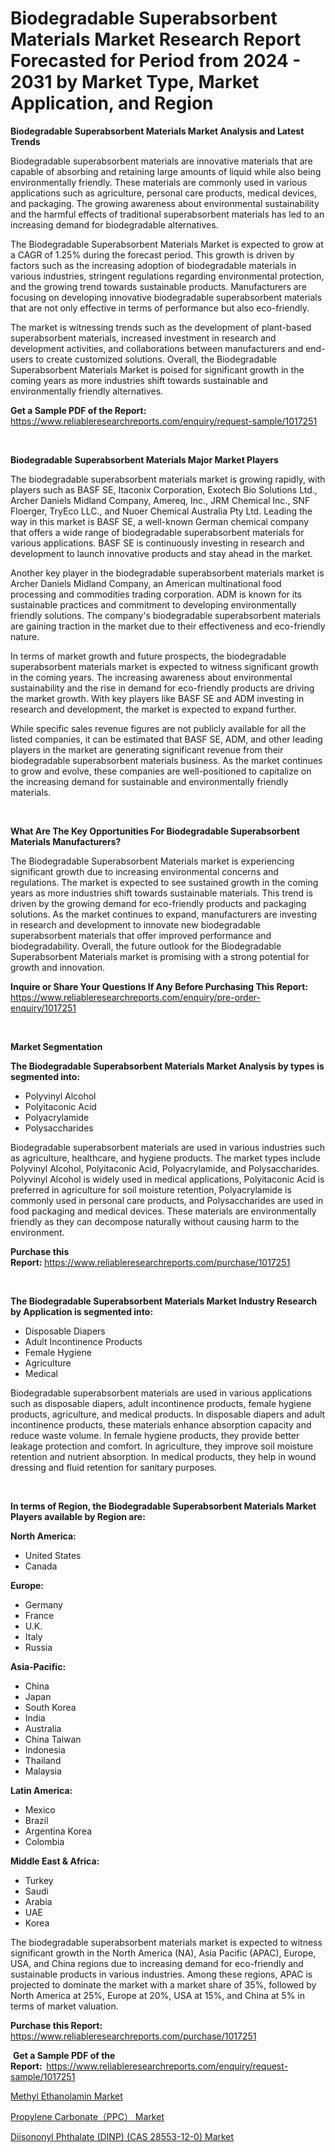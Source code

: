 <p><h1>Biodegradable Superabsorbent Materials Market Research Report Forecasted for Period from 2024 -  2031 by Market Type, Market Application, and Region</h1></p><p><strong>Biodegradable Superabsorbent Materials Market Analysis and Latest Trends</strong></p>
<p><p>Biodegradable superabsorbent materials are innovative materials that are capable of absorbing and retaining large amounts of liquid while also being environmentally friendly. These materials are commonly used in various applications such as agriculture, personal care products, medical devices, and packaging. The growing awareness about environmental sustainability and the harmful effects of traditional superabsorbent materials has led to an increasing demand for biodegradable alternatives.</p><p>The Biodegradable Superabsorbent Materials Market is expected to grow at a CAGR of 1.25% during the forecast period. This growth is driven by factors such as the increasing adoption of biodegradable materials in various industries, stringent regulations regarding environmental protection, and the growing trend towards sustainable products. Manufacturers are focusing on developing innovative biodegradable superabsorbent materials that are not only effective in terms of performance but also eco-friendly.</p><p>The market is witnessing trends such as the development of plant-based superabsorbent materials, increased investment in research and development activities, and collaborations between manufacturers and end-users to create customized solutions. Overall, the Biodegradable Superabsorbent Materials Market is poised for significant growth in the coming years as more industries shift towards sustainable and environmentally friendly alternatives.</p></p>
<p><strong>Get a Sample PDF of the Report:&nbsp;</strong> <a href="https://www.reliableresearchreports.com/enquiry/request-sample/1017251">https://www.reliableresearchreports.com/enquiry/request-sample/1017251</a></p>
<p>&nbsp;</p>
<p><strong>Biodegradable Superabsorbent Materials Major Market Players</strong></p>
<p><p>The biodegradable superabsorbent materials market is growing rapidly, with players such as BASF SE, Itaconix Corporation, Exotech Bio Solutions Ltd., Archer Daniels Midland Company, Amereq, Inc., JRM Chemical Inc., SNF Floerger, TryEco LLC., and Nuoer Chemical Australia Pty Ltd. Leading the way in this market is BASF SE, a well-known German chemical company that offers a wide range of biodegradable superabsorbent materials for various applications. BASF SE is continuously investing in research and development to launch innovative products and stay ahead in the market.</p><p>Another key player in the biodegradable superabsorbent materials market is Archer Daniels Midland Company, an American multinational food processing and commodities trading corporation. ADM is known for its sustainable practices and commitment to developing environmentally friendly solutions. The company's biodegradable superabsorbent materials are gaining traction in the market due to their effectiveness and eco-friendly nature.</p><p>In terms of market growth and future prospects, the biodegradable superabsorbent materials market is expected to witness significant growth in the coming years. The increasing awareness about environmental sustainability and the rise in demand for eco-friendly products are driving the market growth. With key players like BASF SE and ADM investing in research and development, the market is expected to expand further.</p><p>While specific sales revenue figures are not publicly available for all the listed companies, it can be estimated that BASF SE, ADM, and other leading players in the market are generating significant revenue from their biodegradable superabsorbent materials business. As the market continues to grow and evolve, these companies are well-positioned to capitalize on the increasing demand for sustainable and environmentally friendly materials.</p></p>
<p>&nbsp;</p>
<p><strong>What Are The Key Opportunities For Biodegradable Superabsorbent Materials Manufacturers?</strong></p>
<p><p>The Biodegradable Superabsorbent Materials market is experiencing significant growth due to increasing environmental concerns and regulations. The market is expected to see sustained growth in the coming years as more industries shift towards sustainable materials. This trend is driven by the growing demand for eco-friendly products and packaging solutions. As the market continues to expand, manufacturers are investing in research and development to innovate new biodegradable superabsorbent materials that offer improved performance and biodegradability. Overall, the future outlook for the Biodegradable Superabsorbent Materials market is promising with a strong potential for growth and innovation.</p></p>
<p><strong>Inquire or Share Your Questions If Any Before Purchasing This Report:</strong> <a href="https://www.reliableresearchreports.com/enquiry/pre-order-enquiry/1017251">https://www.reliableresearchreports.com/enquiry/pre-order-enquiry/1017251</a></p>
<p>&nbsp;</p>
<p><strong>Market Segmentation</strong></p>
<p><strong>The Biodegradable Superabsorbent Materials Market Analysis by types is segmented into:</strong></p>
<p><ul><li>Polyvinyl Alcohol</li><li>Polyitaconic Acid</li><li>Polyacrylamide</li><li>Polysaccharides</li></ul></p>
<p><p>Biodegradable superabsorbent materials are used in various industries such as agriculture, healthcare, and hygiene products. The market types include Polyvinyl Alcohol, Polyitaconic Acid, Polyacrylamide, and Polysaccharides. Polyvinyl Alcohol is widely used in medical applications, Polyitaconic Acid is preferred in agriculture for soil moisture retention, Polyacrylamide is commonly used in personal care products, and Polysaccharides are used in food packaging and medical devices. These materials are environmentally friendly as they can decompose naturally without causing harm to the environment.</p></p>
<p><strong>Purchase this Report:&nbsp;</strong><a href="https://www.reliableresearchreports.com/purchase/1017251">https://www.reliableresearchreports.com/purchase/1017251</a></p>
<p>&nbsp;</p>
<p><strong>The Biodegradable Superabsorbent Materials Market Industry Research by Application is segmented into:</strong></p>
<p><ul><li>Disposable Diapers</li><li>Adult Incontinence Products</li><li>Female Hygiene</li><li>Agriculture</li><li>Medical</li></ul></p>
<p><p>Biodegradable superabsorbent materials are used in various applications such as disposable diapers, adult incontinence products, female hygiene products, agriculture, and medical products. In disposable diapers and adult incontinence products, these materials enhance absorption capacity and reduce waste volume. In female hygiene products, they provide better leakage protection and comfort. In agriculture, they improve soil moisture retention and nutrient absorption. In medical products, they help in wound dressing and fluid retention for sanitary purposes.</p></p>
<p>&nbsp;</p>
<p><strong>In terms of Region, the Biodegradable Superabsorbent Materials Market Players available by Region are:</strong></p>
<p>
    <p> <strong> North America: </strong>
        <ul>
            <li>United States</li>
            <li>Canada</li>
        </ul>
        </p> 
    <p> <strong> Europe: </strong>
        <ul>
            <li>Germany</li>
            <li>France</li>
            <li>U.K.</li>
            <li>Italy</li>
            <li>Russia</li>
        </ul>
        </p> 
    <p> <strong> Asia-Pacific: </strong>
        <ul>
            <li>China</li>
            <li>Japan</li>
            <li>South Korea</li>
            <li>India</li>
            <li>Australia</li>
            <li>China Taiwan</li>
            <li>Indonesia</li>
            <li>Thailand</li>
            <li>Malaysia</li>
        </ul>
        </p> 
    <p> <strong> Latin America: </strong>
        <ul>
            <li>Mexico</li>
            <li>Brazil</li>
            <li>Argentina Korea</li>
            <li>Colombia</li>
        </ul>
        </p> 
    <p> <strong> Middle East & Africa: </strong>
        <ul>
            <li>Turkey</li>
            <li>Saudi</li>
            <li>Arabia</li>
            <li>UAE</li>
            <li>Korea</li>
        </ul>
    </p>
    </p>
<p><p>The biodegradable superabsorbent materials market is expected to witness significant growth in the North America (NA), Asia Pacific (APAC), Europe, USA, and China regions due to increasing demand for eco-friendly and sustainable products in various industries. Among these regions, APAC is projected to dominate the market with a market share of 35%, followed by North America at 25%, Europe at 20%, USA at 15%, and China at 5% in terms of market valuation.</p></p>
<p><strong>Purchase this Report: </strong><a href="https://www.reliableresearchreports.com/purchase/1017251">https://www.reliableresearchreports.com/purchase/1017251</a></p>
<p>&nbsp;<strong>Get a Sample PDF of the Report:&nbsp;&nbsp;</strong><a href="https://www.reliableresearchreports.com/enquiry/request-sample/1017251">https://www.reliableresearchreports.com/enquiry/request-sample/1017251</a></p>
<p><strong></strong></p>
<p><p><a href="https://view.publitas.com/reportprime-1/methyl-ethanolamin-market-provides-detailed-segmentation-of-this-market-based-on-type-application-and-region-and-forecast-for-the-period-from-2023-2030/">Methyl Ethanolamin Market</a></p><p><a href="https://view.publitas.com/reportprime-1/propylene-carbonate-ppc-market-size-growing-and-forecasted-for-period-from-2023-2030-and-provides-complete-market-analysis-of-this-market/">Propylene Carbonate（PPC） Market</a></p><p><a href="https://view.publitas.com/reportprime-1/diisononyl-phthalate-dinp-cas-28553-12-0-market-research-report-reveals-the-latest-trends-and-opportunities-of-this-market-for-period-from-2023-2030/">Diisononyl Phthalate (DINP) (CAS 28553-12-0) Market</a></p></p>